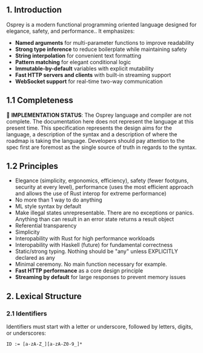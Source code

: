 ## 1. Introduction

Osprey is a modern functional programming oriented language designed for elegance, safety, and performance.. It emphasizes:

- **Named arguments** for multi-parameter functions to improve readability
- **Strong type inference** to reduce boilerplate while maintaining safety
- **String interpolation** for convenient text formatting
- **Pattern matching** for elegant conditional logic
- **Immutable-by-default** variables with explicit mutability
- **Fast HTTP servers and clients** with built-in streaming support
- **WebSocket support** for real-time two-way communication

## 1.1 Completeness

🚧 **IMPLEMENTATION STATUS**: The Osprey language and compiler are not complete. The documentation here does not represent the language at this present time. This specification represents the design aims for the language, a description of the syntax and a description of where the roadmap is taking the language. Developers should pay attention to the spec first are foremost as the single source of truth in regards to the syntax.

## 1.2 Principles

- Elegance (simplicity, ergonomics, efficiency), safety (fewer footguns, security at every level), performance (uses the most efficient approach and allows the use of Rust interop for extreme performance)
- No more than 1 way to do anything
- ML style syntax by default
- Make illegal states unrepresentable. There are no exceptions or panics. Anything than can result in an error state returns a result object
- Referential transparency
- Simplicity
- Interopability with Rust for high performance workloads
- Interopability with Haskell (future) for fundamental correctness
- Static/strong typing. Nothing should be "any" unless EXPLICITLY declared as any
- Minimal ceremony. No main function necessary for example.
- **Fast HTTP performance** as a core design principle
- **Streaming by default** for large responses to prevent memory issues

## 2. Lexical Structure

### 2.1 Identifiers

Identifiers must start with a letter or underscore, followed by letters, digits, or underscores:

```
ID := [a-zA-Z_][a-zA-Z0-9_]*
```